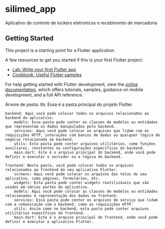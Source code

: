 # silimed_app

Aplicativo de controle de lockers eletronicos e recebimento de mercadoria

## Getting Started

This project is a starting point for a Flutter application.

A few resources to get you started if this is your first Flutter project:

- [Lab: Write your first Flutter app](https://docs.flutter.dev/get-started/codelab)
- [Cookbook: Useful Flutter samples](https://docs.flutter.dev/cookbook)

For help getting started with Flutter development, view the
[online documentation](https://docs.flutter.dev/), which offers tutorials,
samples, guidance on mobile development, and a full API reference.


Árvore de pasta:
lib: Essa é a pasta principal do projeto Flutter.

    backend: Aqui você pode colocar todos os arquivos relacionados ao backend do aplicativo.
        models: Essa pasta pode conter as classes de modelos ou entidades que representam os dados manipulados pelo backend.
        services: Aqui você pode colocar os arquivos que lidam com as requisições HTTP, interações com bancos de dados ou qualquer lógica de negócio relacionada ao backend.
        utils: Esta pasta pode conter arquivos utilitários, como funções auxiliares, constantes ou configurações específicas do backend.
        main.dart: Este é o arquivo principal do backend, onde você pode definir e executar o servidor ou a lógica do backend.

    frontend: Nesta pasta, você pode colocar todos os arquivos relacionados ao frontend do seu aplicativo Flutter.
        screens: Aqui você pode colocar os arquivos das telas do seu aplicativo, como páginas, formulários, etc.
        widgets: Esta pasta pode conter widgets reutilizáveis que são usados em várias partes do aplicativo.
        models: Aqui você pode colocar as classes de modelos ou entidades relacionadas à representação dos dados no frontend.
        services: Essa pasta pode conter os arquivos de serviço que lidam com a comunicação com o backend, como as requisições HTTP.
        utils: Assim como no backend, esta pasta pode conter arquivos utilitários específicos do frontend.
        main.dart: Este é o arquivo principal do frontend, onde você pode definir e executar o aplicativo Flutter.
